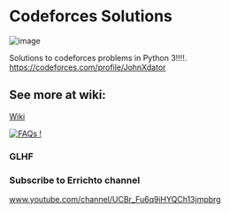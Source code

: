 # Codeforces Solutions
![image](https://user-images.githubusercontent.com/65880991/103058190-f0e69480-4577-11eb-987c-cf4563fee95b.png)

Solutions to codeforces problems in Python 3!!!!.
https://codeforces.com/profile/JohnXdator


## See more at wiki:
[Wiki](https://github.com/JohnXdator/Codeforces-Solutions/wiki/MTFBWY)

[![FAQs !](https://img.shields.io/badge/Ask%20me-anything-1abc9c.svg)](https://twitter.com/Juanmrd)
### GLHF


### Subscribe to Errichto channel 
www.youtube.com/channel/UCBr_Fu6q9iHYQCh13jmpbrg
